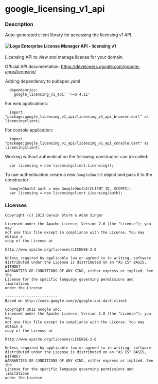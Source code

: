 # google_licensing_v1_api

### Description

Auto-generated client library for accessing the licensing v1 API.

#### ![Logo](http://www.google.com/images/icons/product/search-16.gif) Enterprise License Manager API - licensing v1

Licensing API to view and manage license for your domain.

Official API documentation: https://developers.google.com/google-apps/licensing/

Adding dependency to pubspec.yaml

```
  dependencies:
    google_licensing_v1_api: '>=0.4.11'
```

For web applications:

```
  import "package:google_licensing_v1_api/licensing_v1_api_browser.dart" as licensingclient;
```

For console application:

```
  import "package:google_licensing_v1_api/licensing_v1_api_console.dart" as licensingclient;
```

Working without authentication the following constructor can be called:

```
  var licensing = new licensingclient.Licensing();
```

To use authentication create a new `GoogleOAuth2` object and pass it to the constructor:


```
  GoogleOAuth2 auth = new GoogleOAuth2(CLIENT_ID, SCOPES);
  var licensing = new licensingclient.Licensing(auth);
```

### Licenses

```
Copyright (c) 2013 Gerwin Sturm & Adam Singer

Licensed under the Apache License, Version 2.0 (the "License"); you may 
not use this file except in compliance with the License. You may obtain a 
copy of the License at

http://www.apache.org/licenses/LICENSE-2.0

Unless required by applicable law or agreed to in writing, software
distributed under the License is distributed on an "AS IS" BASIS, WITHOUT
WARRANTIES OR CONDITIONS OF ANY KIND, either express or implied. See the
License for the specific language governing permissions and limitations 
under the License

------------------------
Based on http://code.google.com/p/google-api-dart-client

Copyright 2012 Google Inc.
Licensed under the Apache License, Version 2.0 (the "License"); you may 
not use this file except in compliance with the License. You may obtain a
copy of the License at

http://www.apache.org/licenses/LICENSE-2.0

Unless required by applicable law or agreed to in writing, software
distributed under the License is distributed on an "AS IS" BASIS, WITHOUT
WARRANTIES OR CONDITIONS OF ANY KIND, either express or implied. See the
License for the specific language governing permissions and limitations 
under the License

```
